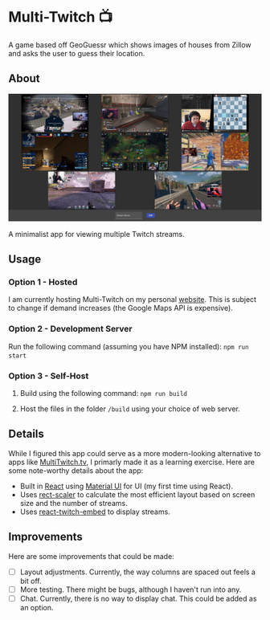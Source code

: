 # Multi-Twitch :tv:
A game based off GeoGuessr which shows images of houses from Zillow and asks the user to guess their location.

## About
![Demo Image](./images/image.jpg)

A minimalist app for viewing multiple Twitch streams.

## Usage

### Option 1 - Hosted
I am currently hosting Multi-Twitch on my personal [website](https://www.dyscott.xyz/multi-twitch). This is subject to change if demand increases (the Google Maps API is expensive).

### Option 2 - Development Server

Run the following command (assuming you have NPM installed):
```npm run start```

### Option 3 - Self-Host

1. Build using the following command: `npm run build`

2. Host the files in the folder `/build` using your choice of web server.

## Details

While I figured this app could serve as a more modern-looking alternative to apps like [MultiTwitch.tv](https://multitwitch.tv), I primarly made it as a learning exercise. Here are some note-worthy details about the app:
- Built in [React](https://reactjs.org/) using [Material UI](https://material-ui.com/) for UI (my first time using React).
- Uses [rect-scaler](https://github.com/fzembow/rect-scaler) to calculate the most efficient layout based on screen size and the number of streams.
- Uses [react-twitch-embed](https://github.com/moonstar-x/react-twitch-embed) to display streams. 

## Improvements
Here are some improvements that could be made:

- [ ] Layout adjustments. Currently, the way columns are spaced out feels a bit off.
- [ ] More testing. There might be bugs, although I haven't run into any.
- [ ] Chat. Currently, there is no way to display chat. This could be added as an option.
